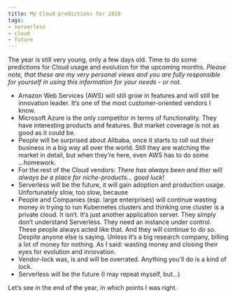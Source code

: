 ```yaml
---
title: My Cloud predictions for 2019
tags:
- serverless
- cloud
- future
---
```


The year is still very young, only a few days old. Time to do some predictions for Cloud usage and evolution for the upcoming months.
_Please note, that these are my very personal views and you are fully responsible for yourself in using this information for your needs - or not._

* Amazon Web Services (AWS) will still grow in features and will still be innovation leader.
It‘s one of the most customer-oriented vendors I know.
* Microsoft Azure is the only competitor in terms of functionality.
They have interesting products and features.
But market coverage is not as good as it could be.
* People will be surprised about Alibaba, once it starts to roll out their business in a big way all over the world.
Still they are watching the market in detail, but when they‘re here, even AWS has to do some ...homework.
* For the rest of the  Cloud vendors: _There has always been and ther will always be a place for niche-products... good luck!_
* Serverless will be the future, it will gain adoption and production usage.
Unfortunately slow, too slow, because
* People and Companies (esp. large enterprises) will continue wasting money in trying to run Kubernetes clusters and thinking one cluster is a private cloud.
It isn‘t. It‘s just another application server.
They simply don’t understand Serverless.
They need an instance under control.
These people always acted like that.
And they will continue to do so.
Despite anyone else is saying.
Unless it‘s a big research company, billing a lot of money for nothing.
As I said: wasting money and closing their eyes for evolution and innovation.
* Vendor-lock was, is and will be overrated.
Anything you'll do is a kind of lock.
* Serverless will be the future (I may repeat myself, but...)

Let‘s see in the end of the year, in which points I was right.
